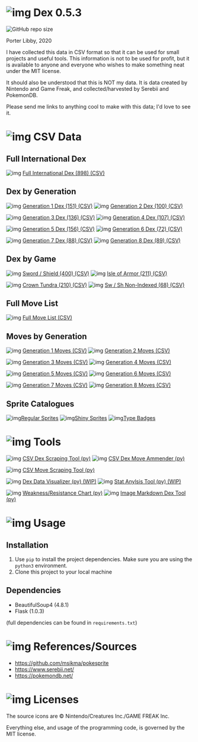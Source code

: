 # ![img](static/master.png) Dex 0.5.3
![GitHub repo size](https://img.shields.io/github/repo-size/probably-not-porter/dex)

Porter Libby, 2020

I have collected this data in CSV format so that it can be used for small projects and useful tools. This information is not to be used for profit, but it is available to anyone and everyone who wishes to make something neat under the MIT license. 

It should also be understood that this is NOT my data. It is data created by Nintendo and Game Freak, and collected/harvested by Serebii and PokemonDB.

Please send me links to anything cool to make with this data; I'd love to see it.

# ![img](static/master.png) CSV Data

## Full International Dex
![img](static/regular/darkrai.png) [Full International Dex (898) (CSV)](data/all.csv)

## Dex by Generation
![img](static/regular/charizard.png) [Generation 1 Dex (151) (CSV)](data/gen1.csv)
![img](static/regular/typhlosion.png) [Generation 2 Dex (100) (CSV)](data/gen2.csv)

![img](static/regular/blaziken.png) [Generation 3 Dex (136) (CSV)](data/gen3.csv)
![img](static/regular/infernape.png) [Generation 4 Dex (107) (CSV)](data/gen4.csv)

![img](static/regular/emboar.png) [Generation 5 Dex (156) (CSV)](data/gen5.csv)
![img](static/regular/delphox.png) [Generation 6 Dex (72) (CSV)](data/gen6.csv)

![img](static/regular/incineroar.png) [Generation 7 Dex (88) (CSV)](data/gen7.csv)
![img](static/shiny/cinderace.png) [Generation 8 Dex (89) (CSV)](data/gen8.csv)

## Dex by Game
![img](static/regular/eternatus.png) [Sword / Shield (400) (CSV)](data/sword_shield.csv)
![img](static/regular/urshifu.png) [Isle of Armor (211) (CSV)](data/isle_of_armor.csv)

![img](static/regular/calyrex.png) [Crown Tundra (210) (CSV)](data/crown_tundra.csv)
![img](static/regular/arceus.png) [Sw / Sh Non-Indexed (68) (CSV)](data/sword_shield_non_indexed.csv)

## Full Move List
![img](static/regular/cresselia.png) [Full Move List (CSV)](data/all_moves.csv)

## Moves by Generation
![img](static/regular/blastoise.png) [Generation 1 Moves (CSV)](data/gen1-moves.csv)
![img](static/regular/feraligatr.png) [Generation 2 Moves (CSV)](data/gen2-moves.csv)

![img](static/regular/swampert.png) [Generation 3 Moves (CSV)](data/gen3-moves.csv)
![img](static/regular/empoleon.png) [Generation 4 Moves (CSV)](data/gen4-moves.csv)

![img](static/regular/samurott.png) [Generation 5 Moves (CSV)](data/gen5-moves.csv)
![img](static/regular/greninja.png) [Generation 6 Moves (CSV)](data/gen6-moves.csv)

![img](static/regular/primarina.png) [Generation 7 Moves (CSV)](data/gen7-moves.csv)
![img](static/shiny/inteleon.png) [Generation 8 Moves (CSV)](data/gen8-moves.csv)

## Sprite Catalogues
![img](static/regular/rayquaza.png)[Regular Sprites](data/normal_sprites.md) 
![img](static/shiny/rayquaza.png)[Shiny Sprites](data/shiny_sprites.md) 
![img](static/regular/kyogre.png)[Type Badges](data/type_badges.md) 


# ![img](static/master.png) Tools
![img](static/regular/lugia.png) [CSV Dex Scraping Tool (py)](tools/scrape_dex_csv.py)
![img](static/regular/mewtwo.png) [CSV Dex Move Ammender (py)](tools/scrape_dex_moves.py)

![img](static/regular/suicune.png) [CSV Move Scraping Tool (py)](tools/scrape_move_list.py)

![img](static/regular/ho-oh.png) [Dex Data Visualizer (py) (WIP)](tools/vis_dex_data.py)
![img](static/regular/mew.png) [Stat Anylsis Tool (py) (WIP)](tools/analysis.py)

![img](static/regular/moltres.png) [Weakness/Resistance Chart (py)](tools/wr_chart.py)
![img](static/regular/zapdos.png) [Image Markdown Dex Tool (py)](tools/gen_sprite_md.py)


# ![img](static/master.png) Usage
## Installation 
1. Use `pip` to install the project dependencies. Make sure you are using the `python3` environment.
2. Clone this project to your local machine


## Dependencies
- BeautifulSoup4 (4.8.1)
- Flask (1.0.3)
  
(full dependencies can be found in `requirements.txt`)


# ![img](static/master.png) References/Sources
- https://github.com/msikma/pokesprite
- https://www.serebii.net/
- https://pokemondb.net/

# ![img](static/master.png) Licenses
The source icons are © Nintendo/Creatures Inc./GAME FREAK Inc.

Everything else, and usage of the programming code, is governed by the MIT license.
